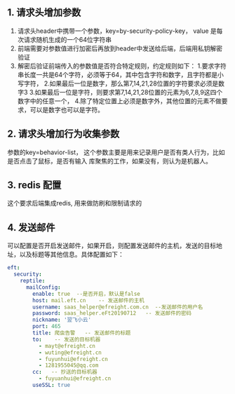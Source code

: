 ## 1. 请求头增加参数
1. 请求头header中携带一个参数，key=by-security-policy-key， value 是每次请求随机生成的一个64位字符串
2. 前端需要对参数值进行加密后再放到header中发送给后端，后端用私钥解密验证
3. 解密后验证前端传入的参数值是否符合特定规则，约定规则如下：
   1.要求字符串长度一共是64个字符，必须等于64，其中包含字符和数字，且字符都是小写字符，
   2.如果最后一位是数字，那么第7,14,21,28位置的字符要求必须是数字3
   3.如果最后一位是字符，则要求第7,14,21,28位置的元素为6,7,8,9这四个数字中的任意一个，
   4.除了特定位置上必须是数字外，其他位置的元素不做要求，可以是数字也可以是字符。

## 2. 请求头增加行为收集参数
   参数的key=behavior-list， 这个参数主要是用来记录用户是否有类人行为，比如是否点击了鼠标，是否有输入 库聚焦的工作，如果没有，则认为是机器人。

## 3. redis 配置
   这个要求后端集成redis, 用来做防刷和限制请求的

## 4. 发送邮件
   可以配置是否开启发送邮件，如果开启，则配置发送邮件的主机，发送的目标地址，以及标题等其他信息。具体配置如下：
```yaml
eft:
  security:
    reptile:
      mailConfig:
        enable: true  --是否开启，默认是false
        host: mail.eft.cn    -- 发送邮件的主机
        username: saas_helper@efreight.com.cn  --发送邮件的用户名
        password: saas_helper.eFt20190712   -- 发送邮件的密码
        nickname: '翌飞小云'
        port: 465
        title: 爬虫告警   -- 发送邮件的标题
        to:    -- 发送的目标机器
          - mayt@efreight.cn
          - wuting@efreight.cn
          - fuyunhui@efreight.cn
          - 1281955045@qq.com
        cc:   -- 抄送的目标机器
          - fuyuanhui@efreight.cn
        useSSL: true
```